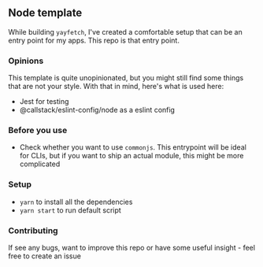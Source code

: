 ## Node template

While building `yayfetch`, I've created a comfortable setup that can be an entry point for my apps. This repo is that entry point. 

### Opinions

This template is quite unopinionated, but you might still find some things that are not your style. With that in mind, here's what is used here:
 - Jest for testing 
 - @callstack/eslint-config/node as a eslint config

### Before you use

 - Check whether you want to use `commonjs`. This entrypoint will be ideal for CLIs, but if you want to ship an actual module, this might be more complicated

### Setup

 - `yarn` to install all the dependencies
 - `yarn start` to run default script

### Contributing

If see any bugs, want to improve this repo or have some useful insight - feel free to create an issue